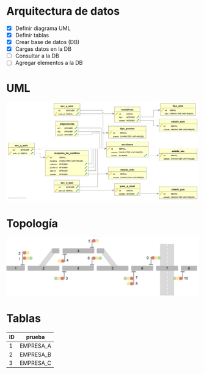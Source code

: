 # Arquitectura de datos

- [x] Definir diagrama UML
- [x] Definir tablas
- [x] Crear base de datos (DB)
- [x] Cargas datos en la DB
- [ ] Consultar a la DB
- [ ] Agregar elementos a la DB

# UML

![UML](uml.png)


# Topología


![bypass](bypass.jpg)

# Tablas


| ID | prueba | 
| ------------- | ------------- |
| 1 | EMPRESA_A  |
| 2 | EMPRESA_B |
| 3 | EMPRESA_C |
